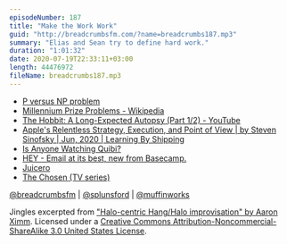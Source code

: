 ```yaml
---
episodeNumber: 187
title: "Make the Work Work"
guid: "http://breadcrumbsfm.com/?name=breadcrumbs187.mp3"
summary: "Elias and Sean try to define hard work."
duration: "1:01:32"
date: 2020-07-19T22:33:11+03:00
length: 44476972
fileName: breadcrumbs187.mp3
---
```


- [P versus NP problem](https://en.wikipedia.org/wiki/P_versus_NP_problem)
- [Millennium Prize Problems - Wikipedia](https://en.wikipedia.org/wiki/Millennium_Prize_Problems)
- [The Hobbit: A Long-Expected Autopsy (Part 1/2) - YouTube](https://www.youtube.com/watch?v=uTRUQ-RKfUs)
- [Apple's Relentless Strategy, Execution, and Point of View | by Steven Sinofsky | Jun, 2020 | Learning By Shipping](https://medium.learningbyshipping.com/apples-relentless-strategy-and-execution-7544a76aa26)
- [Is Anyone Watching Quibi?](https://www.vulture.com/2020/07/is-anyone-watching-quibi.html)
- [HEY - Email at its best, new from Basecamp.](https://hey.com/)
- [Juicero](https://en.wikipedia.org/wiki/Juicero)
- [The Chosen (TV series)](https://en.wikipedia.org/wiki/The_Chosen_\(TV_series\))

[@breadcrumbsfm](https://twitter.com/breadcrumbsfm) | [@splunsford](https://twitter.com/splunsford) | [@muffinworks](https://twitter.com/muffinworks)

Jingles excerpted from ["Halo-centric Hang/Halo improvisation" by Aaron Ximm](http://freemusicarchive.org/music/aaron_ximm/handpans_and_the_hang/). Licensed under a [Creative Commons Attribution-Noncommercial-ShareAlike 3.0 United States License](http://creativecommons.org/licenses/by-nc-sa/3.0/us/).